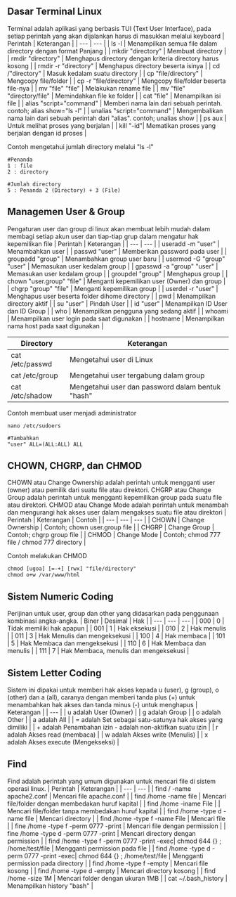## Dasar Terminal Linux
Terminal adalah aplikasi yang berbasis TUI (Text User Interface), pada setiap perintah yang akan dijalankan harus di masukkan melalui keyboard
| Perintah | Keterangan |
| --- | --- |
| ls -l | Menampilkan semua file dalam directory dengan format Panjang |
| mkdir "directory" | Membuat directory |
| rmdir "directory" | Menghapus directory dengan kriteria directory harus kosong |
| rmdir -r "directory" | Menghapus directory beserta isinya |
| cd /"directory" | Masuk kedalam suatu directory |
| cp "file/directory" | Mengcopy file/folder |
| cp -r "file/directory" | Mengcopy file/folder beserta file-nya |
| mv "file" "file"  | Melakukan rename file |
| mv "file" "directory/file"  | Memindahkan file ke folder |
| cat "file" | Menampilkan isi file |
| alias "script="command" | Memberi nama lain dari sebuah perintah. contoh; alias show="ls -l" |
| unalias "script="command" | Mengembalikan nama lain dari sebuah perintah dari "alias". contoh; unalias show |
| ps aux | Untuk melihat proses yang berjalan |
| kill "-id"| Mematikan proses yang berjalan dengan id proses |

Contoh mengetahui jumlah directory melalui "ls -l"
```
#Penanda
1 : file
2 : directory

#Jumlah directory
5 : Penanda 2 (Directory) + 3 (File)
```

## Managemen User & Group
Pengaturan user dan group di linux akan membuat lebih mudah dalam membagi setiap akun user dan tiap-tiap grup dalam mengatur hak kepemilikan file
| Perintah | Keterangan |
| --- | --- |
| useradd -m "user" | Menambahkan user |
| passwd "user" | Memberikan password pada user |
| groupadd "group" | Menambahkan group user baru |
| usermod -G "group" "user" | Memasukan user kedalam group |
| gpasswd -a "group" "user" | Memasukan user kedalam group |
| groupdel "group" | Menghapus group |
| chown "user.group" "file" | Menganti kepemilikan user (Owner) dan group |
| chgrp "group" "file" | Menganti kepemilikan group |
| userdel -r "user" | Menghapus user beserta folder dihome directory |
| pwd | Menampilkan directory aktif |
| su "user" | Pindah User |
| id "user" | Menampilkan ID User dan ID Group |
| who | Menampilkan pengguna yang sedang aktif |
| whoami | Menampilkan user login pada saat digunakan |
| hostname | Menampilkan nama host pada saat digunakan |

| Directory | Keterangan |
| --- | --- |
| cat /etc/passwd | Mengetahui user di Linux |
| cat /etc/group | Mengetahui user tergabung dalam group |
| cat /etc/shadow | Mengetahui user dan password dalam bentuk "hash" |

Contoh membuat user menjadi administrator
```
nano /etc/sudoers

#Tambahkan
"user" ALL=(ALL:ALL) ALL
```

## CHOWN, CHGRP, dan CHMOD
CHOWN atau Change Ownership adalah perintah untuk mengganti user (owner) atau pemilik dari suatu file atau direktori. CHGRP atau Change Group adalah perintah untuk mengganti kepemilikan group pada suatu file atau direktori. CHMOD atau Change Mode adalah perintah untuk menambah dan mengurangi hak akses user dalam mengakses suatu file atau direktori
| Perintah | Keterangan | Contoh |
| --- | --- | --- |
| CHOWN | Change Ownership | Contoh; chown user.group file |
| CHGRP | Change Group | Contoh; chgrp group file |
| CHMOD | Change Mode | Contoh; chmod 777 file / chmod 777 directory |

Contoh melakukan CHMOD
```
chmod [ugoa] [=-+] [rwx] "file/directory"
chmod o+w /var/www/html
```

## Sistem Numeric Coding
Perijinan untuk user, group dan other yang didasarkan pada penggunaan kombinasi angka-angka. 
| Biner | Desimal | Hak |
| --- | --- | --- |
| 000 | 0 | Tidak memiliki hak apapun |
| 001 | 1 | Hak eksekusi |
| 010 | 2 | Hak menulis |
| 011 | 3 | Hak Menulis dan mengeksekusi |
| 100 | 4 | Hak membaca |
| 101 | 5 | Hak Membaca dan mengeksekusi |
| 110 | 6 | Hak Membaca dan menulis |
| 111 | 7 | Hak Membaca, menulis dan mengeksekusi |


## Sistem Letter Coding
Sistem ini dipakai untuk memberi hak akses kepada u (user), g (group), o (other) dan a (all), caranya dengan memberi tanda plus (+) untuk menambahkan hak akses dan tanda minus  (-) untuk menghapus
| Keterangan |
| --- |
| u adalah User (Owner) | 
| g adalah Group | 
| o adalah Other | 
| a adalah All | 
| = adalah Set sebagai satu-satunya hak akses yang dimiliki | 
| + adalah Penambahan izin - adalah non-aktifkan suatu izin | 
| r adalah Akses read (membaca) | 
| w adalah Akses write (Menulis) | 
| x adalah Akses execute (Mengekseksi) | 

## Find
Find adalah perintah yang umum digunakan untuk mencari file di sistem operasi linux.
| Perintah | Keterangan |
| --- | --- |
| find / -name apache2.conf | Mencari file apache.conf |
| find /home -name file | Mencari file/folder dengan membedakan huruf kapital  |
| find /home -iname File | | Mencari file/folder tanpa membedakan huruf kapital  |
| find /home -type d -name file | Mencari directory  |
| find /home -type f -name File | Mencari file  |
| fine /home -type f -perm 0777 -print | Mencari file dengan permission  |
| fine /home -type d -perm 0777 -print | Mencari directory dengan permission  |
| find /home -type f -perm 0777 -print -exec| chmod 644 {} ; /home/test/file | Mengganti permission pada file  |
| find /home -type d -perm 0777 -print -exec| chmod 644 {} ; /home/test/file | Mengganti permission pada directory  |
| find /home -type f -empty | Mencari file kosong  |
| find /home -type d -empty | Mencari directory kosong  |
| find /home -size 1M | Mencari folder dengan ukuran 1MB  |
| cat ~/.bash_history | Menampilkan history "bash" |






